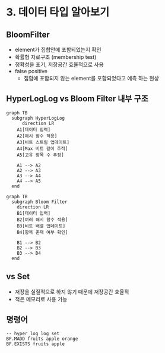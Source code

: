 # 3. 데이터 타입 알아보기

## BloomFilter
 - element가 집합안에 포함되었는지 확인
 - 확률형 자료구조 (membership test)
 - 정확성을 포기, 저장공간 효율적으로 사용
 - false positive
   - 집합에 포함되지 않는 element를 포함되었다고 예측 하는 현상
## HyperLogLog vs Bloom Filter 내부 구조
```mermaid
graph TB
  subgraph HyperLogLog
      direction LR
    A1[데이터 입력]
    A2[해시 함수 적용]
    A3[비트 스트림 업데이트]
    A4[Max 비트 길이 추적]
    A5[고유 항목 수 추정]
    
    A1 --> A2
    A2 --> A3
    A3 --> A4
    A4 --> A5
  end
```
```mermaid
graph TB
  subgraph Bloom Filter
    direction LR
    B1[데이터 입력]
    B2[여러 해시 함수 적용]
    B3[비트 배열 업데이트]
    B4[항목 존재 여부 확인]
    
    B1 --> B2
    B2 --> B3
    B3 --> B4
  end

```

## vs Set
 - 저장을 실질적으로 하지 않기 때문에 저장공간 효율적
 - 적은 메모리로 사용 가능
   
## 명령어
```redis
-- hyper log log set
BF.MADD fruits apple orange
BF.EXISTS fruits apple
```

